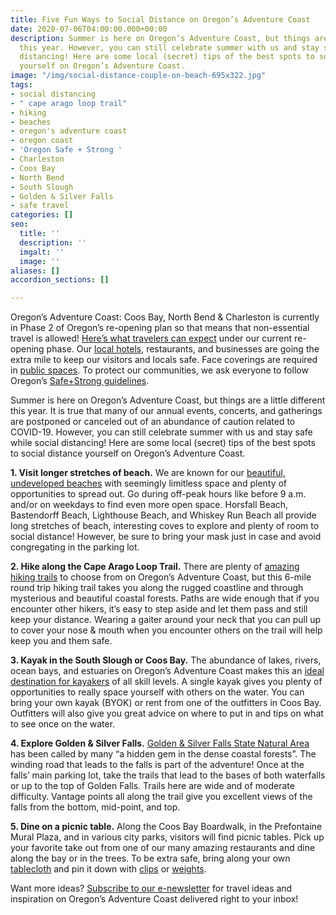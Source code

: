 ```yaml
---
title: Five Fun Ways to Social Distance on Oregon’s Adventure Coast
date: 2020-07-06T04:00:00.000+00:00
description: Summer is here on Oregon’s Adventure Coast, but things are a little different
  this year. However, you can still celebrate summer with us and stay safe while social
  distancing! Here are some local (secret) tips of the best spots to social distance
  yourself on Oregon’s Adventure Coast.
image: "/img/social-distance-couple-on-beach-695x322.jpg"
tags:
- social distancing
- " cape arago loop trail"
- hiking
- beaches
- oregon's adventure coast
- oregon coast
- 'Oregon Safe + Strong '
- Charleston
- Coos Bay
- North Bend
- South Slough
- Golden & Silver Falls
- safe travel
categories: []
seo:
  title: ''
  description: ''
  imgalt: ''
  image: ''
aliases: []
accordion_sections: []

---
```

Oregon’s Adventure Coast: Coos Bay, North Bend & Charleston is currently in Phase 2 of Oregon’s re-opening plan so that means that non-essential travel is allowed! [Here’s what travelers can expect](https://www.oregonsadventurecoast.com/blog/ready.set.adventure-what-travelers-can-expect-as-we-reopen-oregon-s-adventure-coast/) under our current re-opening phase. Our [local hotels](https://www.oregonsadventurecoast.com/blog/how-hotels-on-oregon-s-adventure-coast-are-keeping-guests-safe/), restaurants, and businesses are going the extra mile to keep our visitors and locals safe. Face coverings are required in [public spaces](https://sharedsystems.dhsoha.state.or.us/DHSForms/Served/le2288K.pdf). To protect our communities, we ask everyone to follow Oregon’s [Safe+Strong guidelines](https://govstatus.egov.com/reopening-oregon).

Summer is here on Oregon’s Adventure Coast, but things are a little different this year. It is true that many of our annual events, concerts, and gatherings are postponed or canceled out of an abundance of caution related to COVID-19. However, you can still celebrate summer with us and stay safe while social distancing! Here are some local (secret) tips of the best spots to social distance yourself on Oregon’s Adventure Coast.

**1. Visit longer stretches of beach.** We are known for our [beautiful, undeveloped beaches](https://www.oregonsadventurecoast.com/undeveloped-beaches/) with seemingly limitless space and plenty of opportunities to spread out. Go during off-peak hours like before 9 a.m. and/or on weekdays to find even more open space. Horsfall Beach, Bastendorff Beach, Lighthouse Beach, and Whiskey Run Beach all provide long stretches of beach, interesting coves to explore and plenty of room to social distance! However, be sure to bring your mask just in case and avoid congregating in the parking lot.

**2. Hike along the Cape Arago Loop Trail.** There are plenty of [amazing hiking trails](https://www.oregonsadventurecoast.com/hiking-walking/) to choose from on Oregon’s Adventure Coast, but this 6-mile round trip hiking trail takes you along the rugged coastline and through mysterious and beautiful coastal forests. Paths are wide enough that if you encounter other hikers, it’s easy to step aside and let them pass and still keep your distance. Wearing a gaiter around your neck that you can pull up to cover your nose & mouth when you encounter others on the trail will help keep you and them safe.

**3. Kayak in the South Slough or Coos Bay.** The abundance of lakes, rivers, ocean bays, and estuaries on Oregon’s Adventure Coast makes this an [ideal destination for kayakers](https://www.oregonsadventurecoast.com/water-recreation/) of all skill levels. A single kayak gives you plenty of opportunities to really space yourself with others on the water. You can bring your own kayak (BYOK) or rent from one of the outfitters in Coos Bay. Outfitters will also give you great advice on where to put in and tips on what to see once on the water.

**4. Explore Golden & Silver Falls.** [Golden & Silver Falls State Natural Area](https://www.oregonsadventurecoast.com/blog/2016-02-05-adventure-spotlight-golden-and-silver-falls/) has been called by many “a hidden gem in the dense coastal forests”. The winding road that leads to the falls is part of the adventure! Once at the falls’ main parking lot, take the trails that lead to the bases of both waterfalls or up to the top of Golden Falls. Trails here are wide and of moderate difficulty. Vantage points all along the trail give you excellent views of the falls from the bottom, mid-point, and top.

**5. Dine on a picnic table.** Along the Coos Bay Boardwalk, in the Prefontaine Mural Plaza, and in various city parks, visitors will find picnic tables. Pick up your favorite take out from one of our many amazing restaurants and dine along the bay or in the trees. To be extra safe, bring along your own [tablecloth](https://amzn.to/39NFZVw) and pin it down with [clips](https://amzn.to/37GCBdG) or [weights](https://amzn.to/2vOlhGk).

Want more ideas? [Subscribe to our e-newsletter](http://eepurl.com/dhUxmX) for travel ideas and inspiration on Oregon’s Adventure Coast delivered right to your inbox!